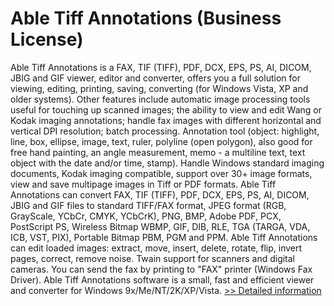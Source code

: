 # Able Tiff Annotations (Business License)
Able Tiff Annotations is a FAX, TIF (TIFF), PDF, DCX, EPS, PS, AI, DICOM, JBIG and GIF viewer, editor and converter, offers you a full solution for viewing, editing, printing, saving, converting (for Windows Vista, XP and older systems). Other features include automatic image processing tools useful for touching up scanned images; the ability to view and edit Wang or Kodak imaging annotations; handle fax images with different horizontal and vertical DPI resolution; batch processing. Annotation tool (object: highlight, line, box, ellipse, image, text, ruler, polyline (open polygon), also good for free hand painting, an angle measurement, memo - a multiline text, text object with the date and/or time, stamp). Handle Windows standard imaging documents, Kodak imaging compatible, support over 30+ image formats, view and save multipage images in Tiff or PDF formats. Able Tiff Annotations can convert FAX, TIF (TIFF), PDF, DCX, EPS, PS, AI, DICOM, JBIG and GIF files to standard TIFF/FAX format, JPEG format (RGB, GrayScale, YCbCr, CMYK, YCbCrK), PNG, BMP, Adobe PDF, PCX, PostScript PS, Wireless Bitmap WBMP, GIF, DIB, RLE, TGA (TARGA, VDA, ICB, VST, PIX), Portable Bitmap PBM, PGM and PPM. Able Tiff Annotations can edit loaded images: extract, move, insert, delete, rotate, flip, invert pages, correct, remove noise. Twain support for scanners and digital cameras. You can send the fax by printing to "FAX" printer (Windows Fax Driver). Able Tiff Annotations software is a small, fast and efficient viewer and converter for Windows 9x/Me/NT/2K/XP/Vista.
[>> Detailed information](https://secure.shareit.com/shareit/product.html?productid=300373504&affiliateid=200057808)